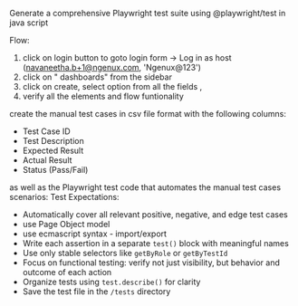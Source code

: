 Generate a comprehensive Playwright test suite using @playwright/test in java script  


Flow:
1. click on login button to goto login form -> Log in as host (navaneetha.b+1@ngenux.com, 'Ngenux@123')
2. click on " dashboards" from the sidebar
3. click on create, select option from all the fields , 
4. verify all the elements and flow funtionality



create the manual test cases in csv file format with the following columns:
- Test Case ID
- Test Description
- Expected Result
- Actual Result
- Status (Pass/Fail)

as well as the Playwright test code that automates the manual test cases scenarios:
Test Expectations:
- Automatically cover all relevant positive, negative, and edge test cases
- use Page Object model 
- use ecmascript syntax - import/export
- Write each assertion in a separate `test()` block with meaningful names
- Use only stable selectors like `getByRole` or `getByTestId`
- Focus on functional testing: verify not just visibility, but behavior and outcome of each action
- Organize tests using `test.describe()` for clarity
- Save the test file in the `/tests` directory
